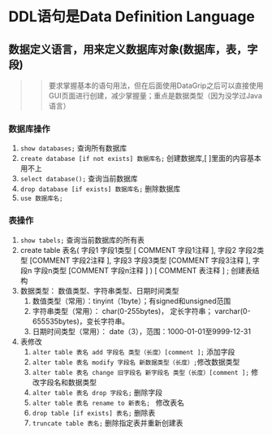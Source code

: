 # DDL语句是Data Definition Language

## 数据定义语言，用来定义数据库对象(数据库，表，字段)

>>要求掌握基本的语句用法，但在后面使用DataGrip之后可以直接使用GUI页面进行创建，减少掌握量；重点是数据类型（因为没学过Java语言）
### 数据库操作

1. `show databases;` 查询所有数据库
2.  `create database [if not exists] 数据库名;` 创建数据库,[ ]里面的内容基本用不上
3. `select database();` 查询当前数据库
4.  `drop database [if exists] 数据库名;` 删除数据库
5. `use 数据库名;` 

### 表操作

1. `show tabels;` 查询当前数据库的所有表
2. create table 表名(
		字段1 字段1类型 [ COMMENT 字段1注释 ],
		字段2 字段2类型 [COMMENT 字段2注释 ],
		字段3 字段3类型 [COMMENT 字段3注释 ],
		字段n 字段n类型 [COMMENT 字段n注释 ]
	) [ COMMENT 表注释 ] ; 创建表结构
3. 数据类型： 数值类型、字符串类型、日期时间类型
	1. 数值类型（常用）：tinyint（1byte）；有signed和unsigned范围
	2. 字符串类型（常用）： char(0-255bytes)， 定长字符串； varchar(0-655535bytes)，变长字符串。
	3. 日期时间类型（常用）： date（3），范围：1000-01-01至9999-12-31
4. 表修改
	1. `alter table 表名 add 字段名 类型（长度）[comment ];` 添加字段
	2. `alter table 表名 modify 字段名 新数据类型（长度）;`修改数据类型
	3. `alter table 表名 change 旧字段名 新字段名 类型（长度）[comment ];` 修改字段名和数据类型
	4. `alter table 表名 drop 字段名;` 删除字段
	5. `alter table 表名 rename to 新表名; ` 修改表名
	6. `drop table [if exists] 表名;` 删除表
	7. `truncate table 表名;` 删除指定表并重新创建表